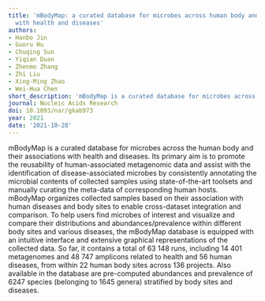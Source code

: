 ```yaml
---
title: 'mBodyMap: a curated database for microbes across human body and their associations
  with health and diseases'
authors:
- Hanbo Jin
- Guoru Hu
- Chuqing Sun
- Yiqian Duan
- Zhenmo Zhang
- Zhi Liu
- Xing-Ming Zhao
- Wei-Hua Chen
short_description: 'mBodyMap is a curated database for microbes across the human body and their associations with health and diseases.'
journal: Nucleic Acids Research
doi: 10.1093/nar/gkab973
year: 2021
date: '2021-10-28'
---
```


mBodyMap is a curated database for microbes across the human body and their associations with health and diseases. Its primary aim is to promote the reusability of human-associated metagenomic data and assist with the identification of disease-associated microbes by consistently annotating the microbial contents of collected samples using state-of-the-art toolsets and manually curating the meta-data of corresponding human hosts. mBodyMap organizes collected samples based on their association with human diseases and body sites to enable cross-dataset integration and comparison. To help users find microbes of interest and visualize and compare their distributions and abundances/prevalence within different body sites and various diseases, the mBodyMap database is equipped with an intuitive interface and extensive graphical representations of the collected data. So far, it contains a total of 63 148 runs, including 14 401 metagenomes and 48 747 amplicons related to health and 56 human diseases, from within 22 human body sites across 136 projects. Also available in the database are pre-computed abundances and prevalence of 6247 species (belonging to 1645 genera) stratified by body sites and diseases.